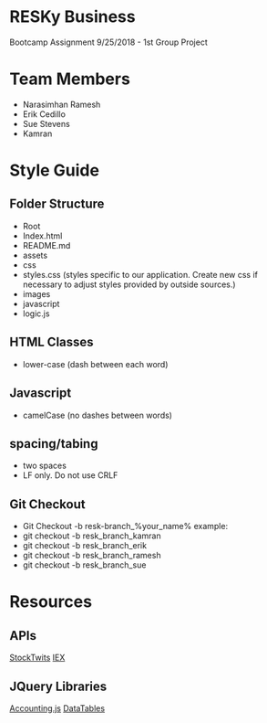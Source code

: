 # RESKy Business
Bootcamp Assignment 9/25/2018 - 1st Group Project

# Team Members
* Narasimhan Ramesh
* Erik Cedillo
* Sue Stevens
* Kamran

# Style Guide

## Folder Structure
* Root
 * Index.html
 * README.md
 * assets
  * css
   * styles.css (styles specific to our application.  Create new css if necessary to adjust styles provided by outside sources.)
  * images
  * javascript
   * logic.js

## HTML Classes
* lower-case (dash between each word)

## Javascript
* camelCase (no dashes between words)

## spacing/tabing
* two spaces
* LF only.  Do not use CRLF

## Git Checkout
* Git Checkout -b resk-branch_%your_name%
example:
* git checkout -b resk_branch_kamran
* git checkout -b resk_branch_erik
* git checkout -b resk_branch_ramesh
* git checkout -b resk_branch_sue

# Resources

## APIs
[StockTwits](https://api.stocktwits.com/api/2/oauth/authorize)
[IEX](https://iextrading.com/developer/docs/)

## JQuery Libraries
[Accounting.js](https://openexchangerates.github.io/accounting.js/)
[DataTables](https://datatables.net/)



